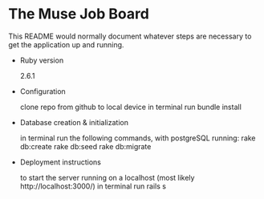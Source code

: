 # The Muse Job Board

  This README would normally document whatever steps are necessary to get the
  application up and running.

* Ruby version

  2.6.1

* Configuration

  clone repo from github to local device
  in terminal run bundle install

* Database creation & initialization

  in terminal run the following commands, with postgreSQL running:
  rake db:create 
  rake db:seed
  rake db:migrate

* Deployment instructions

  to start the server running on a localhost (most likely http://localhost:3000/)
  in terminal run rails s 


